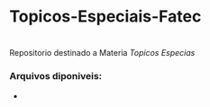 # Topicos-Especiais-Fatec<h1>
  
 Repositorio destinado a Materia *Topicos Especias*
 
 ### Arquivos diponiveis:
 *
